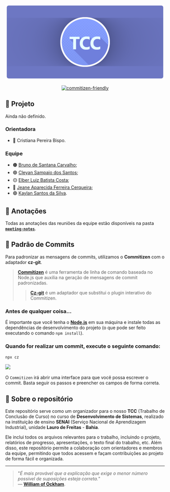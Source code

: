 
[![](assets/images/banner.png)](https://github.com/auryan/TCC-SENAI-2023)

<div align="center">
	<a target="_blank" href="http://commitizen.github.io/cz-cli/">
		<img src="https://img.shields.io/badge/commitizen-friendly-brightgreen.svg?logo=github" alt="commitizen-friendly">
	</a>
</div>

## :dart: Projeto

Ainda não definido.

### Orientadora
- :red_circle: Cristiana Pereira Bispo.

### Equipe
- :orange_circle: [Bruno de Santana Carvalho](https://github.com/Brunoxs4444);
- :green_circle: [Cleyan Sampaio dos Santos](https://github.com/auryan);
- :yellow_circle: [Elber Luiz Batista Costa](https://github.com/Elber-luiz);
- :large_blue_circle: [Jeane Aparecida Ferreira Cerqueira](https://github.com/JeaneAp);
- :purple_circle: [Kaylan Santos da Silva](https://github.com/Kaylan-Santos).

## :open_book: Anotações

Todas as anotações das reuniões da equipe estão disponíveis na pasta [**`meeting-notes`**](meeting-notes/).

## :speech_balloon: Padrão de Commits

Para padronizar as mensagens de commits, utilizamos o **Commitizen** com o adaptador **cz-git**.

> [**Commitizen**](https://github.com/commitizen/cz-cli) é uma ferramenta de linha de comando baseada no Node.js que auxilia na geração de mensagens de commit padronizadas.
>> [**Cz-git**](https://github.com/Zhengqbbb/cz-git) é um adaptador que substitui o plugin interativo do Commitizen.

### Antes de qualquer coisa…
É importante que você tenha o [**Node.js**](https://nodejs.org/en/download/) em sua máquina e instale todas as dependências de desenvolvimento do projeto (o que pode ser feito executando o comando `npm install`).

### Quando for realizar um commit, execute o seguinte comando:
```bash
npx cz
```

![](assets/images/commit.gif)

O `Commitizen` irá abrir uma interface para que você possa escrever o commit. Basta seguir os passos e preencher os campos de forma correta.

## :file_folder: Sobre o repositório
Este repositório serve como um organizador para o nosso **TCC** (Trabalho de Conclusão de Curso) no curso de **Desenvolvimento de Sistemas**, realizado na instituição de ensino **SENAI** (Serviço Nacional de Aprendizagem Industrial), unidade **Lauro de Freitas** - **Bahia**.

Ele inclui todos os arquivos relevantes para o trabalho, incluindo o projeto, relatórios de progresso, apresentações, o texto final do trabalho, etc. Além disso, este repositório permite a colaboração com orientadores e membros da equipe, permitindo que todos acessem e façam contribuições ao projeto de forma fácil e organizada.

---

> "*É mais provável que a explicação que exige o menor número possível de suposições esteja correta.*"  
> — [**William of Ockham**](https://pt.wikipedia.org/wiki/Navalha_de_Ockham).